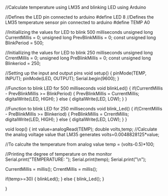 
//Calculate temperature using LM35 and blinking LED using Arduino

//Defines the LED pin connected to arduino
#define LED 8
//Defines the LM35 temperature sensor pin connected to arduino
#define TEMP A0

//Initiallizing the values for LED to blink 500 milliseconds
unsigned long CurrentMillis = 0;
unsigned long PrevBlinkMillis = 0;
const unsigned long BlinkPeriod = 500;


//Initiallizing the values for LED to blink 250 milliseconds
unsigned long CrrentMillis = 0;
unsigned long PreBlinkMillis = 0;
const unsigned long Blinkeriod = 250;

//Setting up the input and output pins
void setup()
{
  pinMode(TEMP, INPUT);
  pinMode(LED, OUTPUT);
  Serial.begin(9600);
}

//Function to blink LED for 500 milliseconds
void blinkLed()
{
  if(CurrentMillis - PrevBlinkMillis >= BlinkPeriod)
  {
    PrevBlinkMillis = CurrentMillis;
    digitalWrite(LED, HIGH);
  }
  else
  {
    digitalWrite(LED, LOW);
  }
}

//Function to blink LED for 250 milliseconds
void blink_Led()
{
  if(CrrentMillis - PreBlinkMillis >= Blinkeriod)
  {
    PreBlinkMillis = CrrentMillis;
    digitalWrite(LED, HIGH);
  }
  else
  {
    digitalWrite(LED, LOW);
  }
}

void loop()
{
  int value=analogRead(TEMP);
  double volts,temp;
  //Calculate the analog voltage value that LM35 generates
  volts=0.0048828125*value; 

  //To calculte the temperature from analog value
  temp = (volts-0.5)*100; 
  
  //Printing the degree of temperature on the monitor
  Serial.print("TEMPERATURE: ");
  Serial.print(temp);
  Serial.print("\n");

  CurrentMillis = millis();
  CrrentMillis = millis();

  if(temp>=30)
  {
    blinkLed();
  }
  else
  {
    blink_Led();
  }
  
}
  
